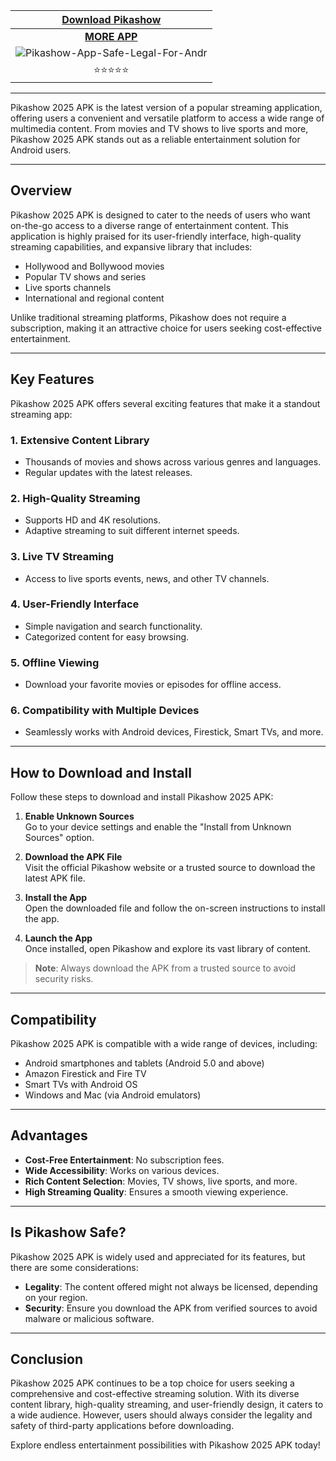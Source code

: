 | [**Download Pikashow**](https://modmeme.com/pikashow/)           |
|:---------------------------------------:|
| [**MORE APP**](https://apkitech.com/) |
| ![Pikashow-App-Safe-Legal-For-Andr](https://github.com/user-attachments/assets/ba6dc7cb-3c81-4fc3-813b-10b0a6df5bec) |
| ⭐⭐⭐⭐⭐  
---
Pikashow 2025 APK is the latest version of a popular streaming application, offering users a convenient and versatile platform to access a wide range of multimedia content. From movies and TV shows to live sports and more, Pikashow 2025 APK stands out as a reliable entertainment solution for Android users.

---

## Overview
Pikashow 2025 APK is designed to cater to the needs of users who want on-the-go access to a diverse range of entertainment content. This application is highly praised for its user-friendly interface, high-quality streaming capabilities, and expansive library that includes:
- Hollywood and Bollywood movies
- Popular TV shows and series
- Live sports channels
- International and regional content

Unlike traditional streaming platforms, Pikashow does not require a subscription, making it an attractive choice for users seeking cost-effective entertainment.

---

## Key Features
Pikashow 2025 APK offers several exciting features that make it a standout streaming app:

### 1. **Extensive Content Library**
   - Thousands of movies and shows across various genres and languages.
   - Regular updates with the latest releases.

### 2. **High-Quality Streaming**
   - Supports HD and 4K resolutions.
   - Adaptive streaming to suit different internet speeds.

### 3. **Live TV Streaming**
   - Access to live sports events, news, and other TV channels.

### 4. **User-Friendly Interface**
   - Simple navigation and search functionality.
   - Categorized content for easy browsing.

### 5. **Offline Viewing**
   - Download your favorite movies or episodes for offline access.

### 6. **Compatibility with Multiple Devices**
   - Seamlessly works with Android devices, Firestick, Smart TVs, and more.

---

## How to Download and Install
Follow these steps to download and install Pikashow 2025 APK:

1. **Enable Unknown Sources**  
   Go to your device settings and enable the "Install from Unknown Sources" option.

2. **Download the APK File**  
   Visit the official Pikashow website or a trusted source to download the latest APK file.

3. **Install the App**  
   Open the downloaded file and follow the on-screen instructions to install the app.

4. **Launch the App**  
   Once installed, open Pikashow and explore its vast library of content.

> **Note**: Always download the APK from a trusted source to avoid security risks.

---

## Compatibility
Pikashow 2025 APK is compatible with a wide range of devices, including:
- Android smartphones and tablets (Android 5.0 and above)
- Amazon Firestick and Fire TV
- Smart TVs with Android OS
- Windows and Mac (via Android emulators)

---

## Advantages
- **Cost-Free Entertainment**: No subscription fees.
- **Wide Accessibility**: Works on various devices.
- **Rich Content Selection**: Movies, TV shows, live sports, and more.
- **High Streaming Quality**: Ensures a smooth viewing experience.

---

## Is Pikashow Safe?
Pikashow 2025 APK is widely used and appreciated for its features, but there are some considerations:
- **Legality**: The content offered might not always be licensed, depending on your region.
- **Security**: Ensure you download the APK from verified sources to avoid malware or malicious software.

---

## Conclusion
Pikashow 2025 APK continues to be a top choice for users seeking a comprehensive and cost-effective streaming solution. With its diverse content library, high-quality streaming, and user-friendly design, it caters to a wide audience. However, users should always consider the legality and safety of third-party applications before downloading.

Explore endless entertainment possibilities with Pikashow 2025 APK today!
